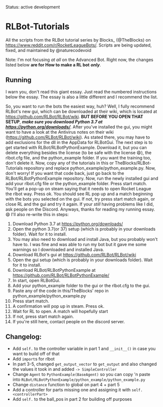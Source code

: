 Status: active development
#
# RLBot-Tutorials
All the scripts from the RLBot tutorial series by Blocks_ (@TheBlocks) on https://www.reddit.com/r/RocketLeagueBots/.
Scripts are being updated, fixed, and maintained by @naturecodevoid

Note: I'm not focusing *at all* on the Advanced Bot. Right now, the changes listed below **are for How to make a RL bot** ***only***. 

## Running

I warn you, don't read this giant essay. Just read the numbered instructions below the essay. The essay is also a little different and I recommend the list.

So, you want to run the bots the easiest way, huh? Well, I fully recommend RLBot's new gui, which can be downloaded at their wiki, which is located at https://github.com/RLBot/RLBot/wiki. **BUT BEFORE YOU OPEN THAT SETUP**, ***make sure you download Python 3.7 at https://python.org/downloads/***. After you've installed the gui, you might want to have a look at the Antivirus notes on their wiki (https://github.com/RLBot/RLBot/wiki). As stated there, you may have to add exclusions for the dll in the AppData for RLBotGui. The next step is to get started with RLBot/RLBotPythonExample. Download it, but you can delete everything besides the license (to be safe with the license :smile:), the rlbot.cfg file, and the python_example folder. If you want the training too, don't delete it. Now, copy any of the tutorials in this or TheBlocks/RLBot-Tutorials repository and replace python_example/python_example.py. Now, don't worry! If you want that code back, just go back to the RLBot/RLBotPythonExample repository. Now, run the newly installed gui and add your rlbot.cfg file or the python_example folder. Press start match. You'll get a pop-up on steam saying that it needs to open Rocket League the rlbot way. Press ok. You should see RL pop up and a match beginning with the bots you selected on the gui. If not, try press start match again, or close RL and the gui and try it again. If your *still* having problems like I did, ask people on the Discord. Anyways, thanks for reading my running essay. :smile: I'll also re-write this in steps:

1. Download Python 3.7 at https://python.org/downloads/
1. Open the python 3.7(or 37) setup (which is probably in your downloads folder). Wait for it to install.
1. You may also need to download and install Java, but you probably won't have to. I was fine and was able to run my bot but it gave me some warnings so I downloaded and installed Java.
1. Download RLBot's gui at https://github.com/RLBot/RLBot/wiki 
1. Open the gui setup (which is probably in your downloads folder). Wait for it to install.
1. Download RLBot/RLBotPythonExample at https://github.com/RLBot/RLBotPythonExample/
1. In start, open RLBotGui.
1. Add your python_example folder to the gui or the rlbot.cfg to the gui.
1. Paste any of the code in this/TheBlocks' repo in python_example/python_example.py
1. Press start match.
1. A confirmation will pop up in steam. Press ok.
1. Wait for RL to open. A match will hopefully start
1. If not, press start match again.
1. If you're still here, contact people on the discord server.

## Changelog:

- Add `self.` to the controller variable in part 1 and `__init__()` in case you want to build off of that
- Add `import`s for rlbot
- In part 3-5, changed `get_output_vector` to `get_output` and also changed the values it took in and added `-> SimpleController`
- Change `Agent` to `PythonExample(BaseAgent)` so you can copy 'n paste into `RLBot/RLBotPythonExample/python_example/python_example.py`
- Change `distance` function to global on part 4 + part 5
- Add a controller for parts missing one and assigning it with `self.<controllerPart>`
- Add `self.` to the ball_pos in part 2 for building off purposes
